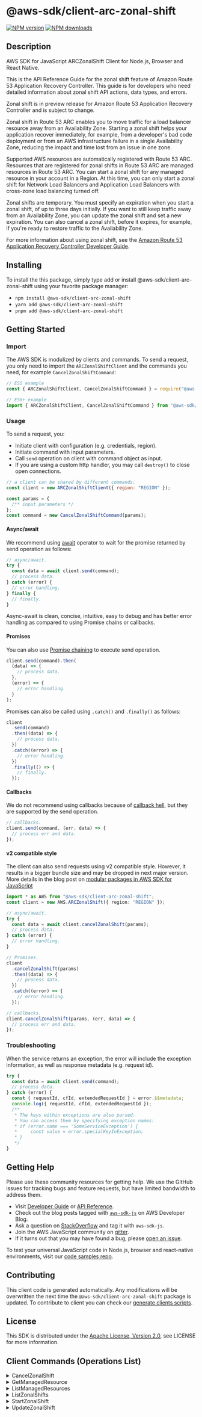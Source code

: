 <!-- generated file, do not edit directly -->

# @aws-sdk/client-arc-zonal-shift

[![NPM version](https://img.shields.io/npm/v/@aws-sdk/client-arc-zonal-shift/latest.svg)](https://www.npmjs.com/package/@aws-sdk/client-arc-zonal-shift)
[![NPM downloads](https://img.shields.io/npm/dm/@aws-sdk/client-arc-zonal-shift.svg)](https://www.npmjs.com/package/@aws-sdk/client-arc-zonal-shift)

## Description

AWS SDK for JavaScript ARCZonalShift Client for Node.js, Browser and React Native.

<p>This is the API Reference Guide for the zonal shift feature of Amazon Route 53 Application Recovery Controller. This guide is for developers who need detailed information about
zonal shift API actions, data types, and errors.</p>
<p>Zonal shift is in preview release for Amazon Route 53 Application Recovery Controller and is subject to change.</p>
<p>Zonal shift in Route 53 ARC enables you to move traffic for a load balancer resource away from an Availability Zone. Starting
a zonal shift helps your application recover immediately, for example, from a developer's bad code deployment
or from an AWS infrastructure failure in a single Availability Zone, reducing the impact and time lost from an issue
in one zone. </p>
<p>Supported AWS resources are automatically registered with Route 53 ARC. Resources that are registered for zonal shifts
in Route 53 ARC are managed resources in Route 53 ARC. You can start a zonal shift for any managed resource in your account in a Region.
At this time, you can only start a zonal shift for Network Load Balancers and Application Load Balancers with cross-zone load balancing turned off.</p>
<p>Zonal shifts are temporary. You must specify an expiration when you start a zonal shift, of up to three days initially.
If you want to still keep traffic away from an Availability Zone, you can update the zonal shift and set a new expiration.
You can also cancel a zonal shift, before it expires, for example, if you're ready to restore traffic to the Availability Zone.</p>
<p>For more information about using zonal shift, see the
<a href="https://docs.aws.amazon.com/r53recovery/latest/dg/what-is-route53-recovery.html">Amazon Route 53 Application Recovery Controller Developer Guide</a>.</p>

## Installing

To install the this package, simply type add or install @aws-sdk/client-arc-zonal-shift
using your favorite package manager:

- `npm install @aws-sdk/client-arc-zonal-shift`
- `yarn add @aws-sdk/client-arc-zonal-shift`
- `pnpm add @aws-sdk/client-arc-zonal-shift`

## Getting Started

### Import

The AWS SDK is modulized by clients and commands.
To send a request, you only need to import the `ARCZonalShiftClient` and
the commands you need, for example `CancelZonalShiftCommand`:

```js
// ES5 example
const { ARCZonalShiftClient, CancelZonalShiftCommand } = require("@aws-sdk/client-arc-zonal-shift");
```

```ts
// ES6+ example
import { ARCZonalShiftClient, CancelZonalShiftCommand } from "@aws-sdk/client-arc-zonal-shift";
```

### Usage

To send a request, you:

- Initiate client with configuration (e.g. credentials, region).
- Initiate command with input parameters.
- Call `send` operation on client with command object as input.
- If you are using a custom http handler, you may call `destroy()` to close open connections.

```js
// a client can be shared by different commands.
const client = new ARCZonalShiftClient({ region: "REGION" });

const params = {
  /** input parameters */
};
const command = new CancelZonalShiftCommand(params);
```

#### Async/await

We recommend using [await](https://developer.mozilla.org/en-US/docs/Web/JavaScript/Reference/Operators/await)
operator to wait for the promise returned by send operation as follows:

```js
// async/await.
try {
  const data = await client.send(command);
  // process data.
} catch (error) {
  // error handling.
} finally {
  // finally.
}
```

Async-await is clean, concise, intuitive, easy to debug and has better error handling
as compared to using Promise chains or callbacks.

#### Promises

You can also use [Promise chaining](https://developer.mozilla.org/en-US/docs/Web/JavaScript/Guide/Using_promises#chaining)
to execute send operation.

```js
client.send(command).then(
  (data) => {
    // process data.
  },
  (error) => {
    // error handling.
  }
);
```

Promises can also be called using `.catch()` and `.finally()` as follows:

```js
client
  .send(command)
  .then((data) => {
    // process data.
  })
  .catch((error) => {
    // error handling.
  })
  .finally(() => {
    // finally.
  });
```

#### Callbacks

We do not recommend using callbacks because of [callback hell](http://callbackhell.com/),
but they are supported by the send operation.

```js
// callbacks.
client.send(command, (err, data) => {
  // process err and data.
});
```

#### v2 compatible style

The client can also send requests using v2 compatible style.
However, it results in a bigger bundle size and may be dropped in next major version. More details in the blog post
on [modular packages in AWS SDK for JavaScript](https://aws.amazon.com/blogs/developer/modular-packages-in-aws-sdk-for-javascript/)

```ts
import * as AWS from "@aws-sdk/client-arc-zonal-shift";
const client = new AWS.ARCZonalShift({ region: "REGION" });

// async/await.
try {
  const data = await client.cancelZonalShift(params);
  // process data.
} catch (error) {
  // error handling.
}

// Promises.
client
  .cancelZonalShift(params)
  .then((data) => {
    // process data.
  })
  .catch((error) => {
    // error handling.
  });

// callbacks.
client.cancelZonalShift(params, (err, data) => {
  // process err and data.
});
```

### Troubleshooting

When the service returns an exception, the error will include the exception information,
as well as response metadata (e.g. request id).

```js
try {
  const data = await client.send(command);
  // process data.
} catch (error) {
  const { requestId, cfId, extendedRequestId } = error.$$metadata;
  console.log({ requestId, cfId, extendedRequestId });
  /**
   * The keys within exceptions are also parsed.
   * You can access them by specifying exception names:
   * if (error.name === 'SomeServiceException') {
   *     const value = error.specialKeyInException;
   * }
   */
}
```

## Getting Help

Please use these community resources for getting help.
We use the GitHub issues for tracking bugs and feature requests, but have limited bandwidth to address them.

- Visit [Developer Guide](https://docs.aws.amazon.com/sdk-for-javascript/v3/developer-guide/welcome.html)
  or [API Reference](https://docs.aws.amazon.com/AWSJavaScriptSDK/v3/latest/index.html).
- Check out the blog posts tagged with [`aws-sdk-js`](https://aws.amazon.com/blogs/developer/tag/aws-sdk-js/)
  on AWS Developer Blog.
- Ask a question on [StackOverflow](https://stackoverflow.com/questions/tagged/aws-sdk-js) and tag it with `aws-sdk-js`.
- Join the AWS JavaScript community on [gitter](https://gitter.im/aws/aws-sdk-js-v3).
- If it turns out that you may have found a bug, please [open an issue](https://github.com/aws/aws-sdk-js-v3/issues/new/choose).

To test your universal JavaScript code in Node.js, browser and react-native environments,
visit our [code samples repo](https://github.com/aws-samples/aws-sdk-js-tests).

## Contributing

This client code is generated automatically. Any modifications will be overwritten the next time the `@aws-sdk/client-arc-zonal-shift` package is updated.
To contribute to client you can check our [generate clients scripts](https://github.com/aws/aws-sdk-js-v3/tree/main/scripts/generate-clients).

## License

This SDK is distributed under the
[Apache License, Version 2.0](http://www.apache.org/licenses/LICENSE-2.0),
see LICENSE for more information.

## Client Commands (Operations List)

<details>
<summary>
CancelZonalShift
</summary>

[Command API Reference](https://docs.aws.amazon.com/AWSJavaScriptSDK/v3/latest/clients/client-arc zonal shift/classes/cancelzonalshiftcommand.html) / [Input](https://docs.aws.amazon.com/AWSJavaScriptSDK/v3/latest/clients/client-arc zonal shift/interfaces/cancelzonalshiftcommandinput.html) / [Output](https://docs.aws.amazon.com/AWSJavaScriptSDK/v3/latest/clients/client-arc zonal shift/interfaces/cancelzonalshiftcommandoutput.html)

</details>
<details>
<summary>
GetManagedResource
</summary>

[Command API Reference](https://docs.aws.amazon.com/AWSJavaScriptSDK/v3/latest/clients/client-arc zonal shift/classes/getmanagedresourcecommand.html) / [Input](https://docs.aws.amazon.com/AWSJavaScriptSDK/v3/latest/clients/client-arc zonal shift/interfaces/getmanagedresourcecommandinput.html) / [Output](https://docs.aws.amazon.com/AWSJavaScriptSDK/v3/latest/clients/client-arc zonal shift/interfaces/getmanagedresourcecommandoutput.html)

</details>
<details>
<summary>
ListManagedResources
</summary>

[Command API Reference](https://docs.aws.amazon.com/AWSJavaScriptSDK/v3/latest/clients/client-arc zonal shift/classes/listmanagedresourcescommand.html) / [Input](https://docs.aws.amazon.com/AWSJavaScriptSDK/v3/latest/clients/client-arc zonal shift/interfaces/listmanagedresourcescommandinput.html) / [Output](https://docs.aws.amazon.com/AWSJavaScriptSDK/v3/latest/clients/client-arc zonal shift/interfaces/listmanagedresourcescommandoutput.html)

</details>
<details>
<summary>
ListZonalShifts
</summary>

[Command API Reference](https://docs.aws.amazon.com/AWSJavaScriptSDK/v3/latest/clients/client-arc zonal shift/classes/listzonalshiftscommand.html) / [Input](https://docs.aws.amazon.com/AWSJavaScriptSDK/v3/latest/clients/client-arc zonal shift/interfaces/listzonalshiftscommandinput.html) / [Output](https://docs.aws.amazon.com/AWSJavaScriptSDK/v3/latest/clients/client-arc zonal shift/interfaces/listzonalshiftscommandoutput.html)

</details>
<details>
<summary>
StartZonalShift
</summary>

[Command API Reference](https://docs.aws.amazon.com/AWSJavaScriptSDK/v3/latest/clients/client-arc zonal shift/classes/startzonalshiftcommand.html) / [Input](https://docs.aws.amazon.com/AWSJavaScriptSDK/v3/latest/clients/client-arc zonal shift/interfaces/startzonalshiftcommandinput.html) / [Output](https://docs.aws.amazon.com/AWSJavaScriptSDK/v3/latest/clients/client-arc zonal shift/interfaces/startzonalshiftcommandoutput.html)

</details>
<details>
<summary>
UpdateZonalShift
</summary>

[Command API Reference](https://docs.aws.amazon.com/AWSJavaScriptSDK/v3/latest/clients/client-arc zonal shift/classes/updatezonalshiftcommand.html) / [Input](https://docs.aws.amazon.com/AWSJavaScriptSDK/v3/latest/clients/client-arc zonal shift/interfaces/updatezonalshiftcommandinput.html) / [Output](https://docs.aws.amazon.com/AWSJavaScriptSDK/v3/latest/clients/client-arc zonal shift/interfaces/updatezonalshiftcommandoutput.html)

</details>
